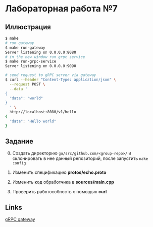 # Лабораторная работа №7

## Иллюстрация

```sh
$ make
# run gateway
$ make run-gateway
Server listening on 0.0.0.0:8080
# in the new window run grpc service
$ make run-grpc-service 
Server listening on 0.0.0.0:9090
```

```sh
# send request to gRPC server via gateway
$ curl --header "Content-Type: application/json" \
  --request POST \
  --data '
{
  "data": "world"
}
  ' \
  http://localhost:8080/v1/hello
{
  "data": "Hello world"
}
```

## Задание

0. Создать директорию `go/src/github.com/<group-repo>/` и
склонировать в нее данный репозиторий, после запустить `make config`

1. Изменить спецификацию **protos/echo.proto**
2. Изменить код обработчика в **sources/main.cpp**
3. Проверить работособность с помощью **curl**
 

## Links

[gRPC gateway](https://github.com/grpc-ecosystem/grpc-gateway)
